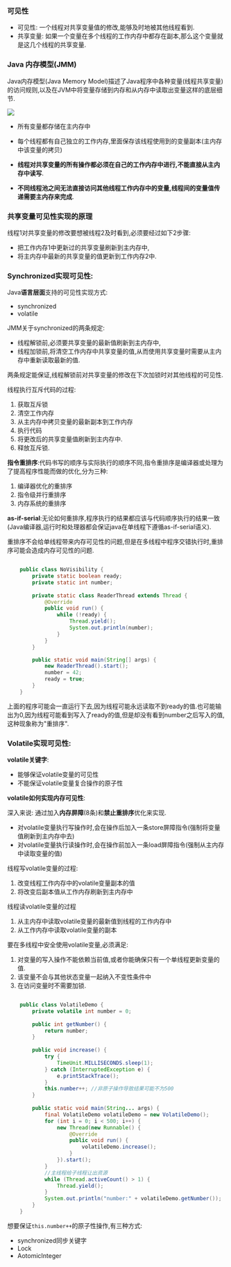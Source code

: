 ### 可见性

* 可见性: 一个线程对共享变量值的修改,能够及时地被其他线程看到.
* 共享变量: 如果一个变量在多个线程的工作内存中都存在副本,那么这个变量就是这几个线程的共享变量.

### Java 内存模型(JMM)

Java内存模型(Java Memory Model)描述了Java程序中各种变量(线程共享变量)的访问规则,以及在JVM中将变量存储到内存和从内存中读取出变量这样的底层细节.

![](http://img.blog.csdn.net/20170306104808451?watermark/2/text/aHR0cDovL2Jsb2cuY3Nkbi5uZXQvc2hvd2R5/font/5a6L5L2T/fontsize/400/fill/I0JBQkFCMA==/dissolve/70/gravity/SouthEast)

* 所有变量都存储在主内存中

* 每个线程都有自己独立的工作内存,里面保存该线程使用到的变量副本(主内存中该变量的拷贝)


* **线程对共享变量的所有操作都必须在自己的工作内存中进行,不能直接从主内存中读写**.

* **不同线程池之间无法直接访问其他线程工作内存中的变量,线程间的变量值传递需要主内存来完成**.

### 共享变量可见性实现的原理

线程1对共享变量的修改要想被线程2及时看到,必须要经过如下2步骤:

* 把工作内存1中更新过的共享变量刷新到主内存中,
* 将主内存中最新的共享变量的值更新到工作内存2中.


### Synchronized实现可见性:

Java**语言层面**支持的可见性实现方式:

* synchronized
* volatile

JMM关于synchronized的两条规定:

* 线程解锁前,必须要共享变量的最新值刷新到主内存中,
* 线程加锁前,将清空工作内存中共享变量的值,从而使用共享变量时需要从主内存中重新读取最新的值.

两条规定能保证,线程解锁前对共享变量的修改在下次加锁时对其他线程的可见性.

线程执行互斥代码的过程:

1. 获取互斥锁
2. 清空工作内存
3. 从主内存中拷贝变量的最新副本到工作内存
4. 执行代码
5. 将更改后的共享变量值刷新到主内存中.
6. 释放互斥锁.

**指令重排序**:代码书写的顺序与实际执行的顺序不同,指令重排序是编译器或处理为了提高程序性能而做的优化,分为三种:

1. 编译器优化的重排序
2. 指令级并行重排序
3. 内存系统的重排序

**as-if-serial**:无论如何重排序,程序执行的结果都应该与代码顺序执行的结果一致(Java编译器,运行时和处理器都会保证java在单线程下遵循as-if-serial语义).

重排序不会给单线程带来内存可见性的问题,但是在多线程中程序交错执行时,重排序可能会造成内存可见性的问题.

```java

	public class NoVisibility {
	    private static boolean ready;
	    private static int number;
	
	    private static class ReaderThread extends Thread {
	        @Override
	        public void run() {
	            while (!ready) {
	                Thread.yield();
	                System.out.println(number);
	            }
	        }
	    }

	    public static void main(String[] args) {
	        new ReaderThread().start();
	        number = 42;
	        ready = true;
	    }
	}

```
上面的程序可能会一直运行下去,因为线程可能永远读取不到ready的值.也可能输出为0,因为线程可能看到写入了ready的值,但是却没有看到number之后写入的值,这种现象称为"重排序".

### Volatile实现可见性:

**volatile关键字**:

* 能够保证volatile变量的可见性
* 不能保证volatile变量复合操作的原子性

**volatile如何实现内存可见性**:

深入来说: 通过加入**内存屏障**(8条)和**禁止重排序**优化来实现.

* 对volatile变量执行写操作时,会在操作后加入一条store屏障指令(强制将变量值刷新到主内存中去)
* 对volatile变量执行读操作时,会在操作前加入一条load屏障指令(强制从主内存中读取变量的值)

线程写volatile变量的过程:

1. 改变线程工作内存中的volatile变量副本的值
2. 将改变后副本值从工作内存刷新到主内存中

线程读volatile变量的过程

1. 从主内存中读取volatile变量的最新值到线程的工作内存中
2. 从工作内存中读取volatile变量的副本


要在多线程中安全使用volatile变量,必须满足:

1. 对变量的写入操作不能依赖当前值,或者你能确保只有一个单线程更新变量的值.
2. 该变量不会与其他状态变量一起纳入不变性条件中
3. 在访问变量时不需要加锁.


```java

	public class VolatileDemo {
	    private volatile int number = 0;
	    
	    public int getNumber() {
	        return number;
	    }
	
	    public void increase() {
	        try {
	            TimeUnit.MILLISECONDS.sleep(1);
	        } catch (InterruptedException e) {
	            e.printStackTrace();
	        }
	        this.number++; //非原子操作导致结果可能不为500
	    }
	
	    public static void main(String... args) {
	        final VolatileDemo volatileDemo = new VolatileDemo();
	        for (int i = 0; i < 500; i++) {
	            new Thread(new Runnable() {
	                @Override
	                public void run() {
	                    volatileDemo.increase();
	                }
	            }).start();
	        }
	        //主线程给子线程让出资源
	        while (Thread.activeCount() > 1) {
	            Thread.yield();
	        }
	        System.out.println("number:" + volatileDemo.getNumber());
	    }
	}
```

想要保证`this.number++`的原子性操作,有三种方式:

* synchronized同步关键字
* Lock
* AotomicInteger
